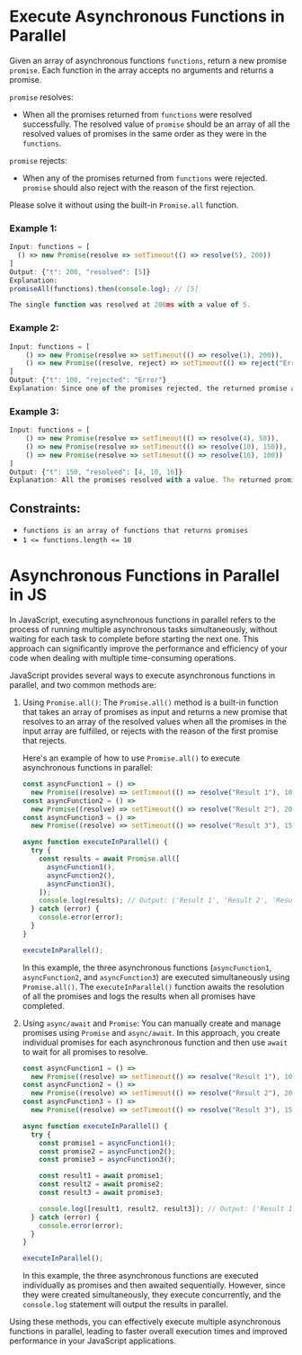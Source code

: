 # Execute Asynchronous Functions in Parallel

Given an array of asynchronous functions `functions`, return a new promise `promise`. Each function in the array accepts no arguments and returns a promise.

`promise` resolves:

- When all the promises returned from `functions` were resolved successfully. The resolved value of `promise` should be an array of all the resolved values of promises in the same order as they were in the `functions`.

`promise` rejects:

- When any of the promises returned from `functions` were rejected. `promise` should also reject with the reason of the first rejection.

Please solve it without using the built-in `Promise.all` function.

### Example 1:

```js
Input: functions = [
  () => new Promise(resolve => setTimeout(() => resolve(5), 200))
]
Output: {"t": 200, "resolved": [5]}
Explanation:
promiseAll(functions).then(console.log); // [5]

The single function was resolved at 200ms with a value of 5.
```

### Example 2:

```js
Input: functions = [
    () => new Promise(resolve => setTimeout(() => resolve(1), 200)),
    () => new Promise((resolve, reject) => setTimeout(() => reject("Error"), 100))
]
Output: {"t": 100, "rejected": "Error"}
Explanation: Since one of the promises rejected, the returned promise also rejected with the same error at the same time.
```

### Example 3:

```js
Input: functions = [
    () => new Promise(resolve => setTimeout(() => resolve(4), 50)),
    () => new Promise(resolve => setTimeout(() => resolve(10), 150)),
    () => new Promise(resolve => setTimeout(() => resolve(16), 100))
]
Output: {"t": 150, "resolved": [4, 10, 16]}
Explanation: All the promises resolved with a value. The returned promise resolved when the last promise resolved.
```

## Constraints:

- `functions is an array of functions that returns promises`
- `1 <= functions.length <= 10`

# Asynchronous Functions in Parallel in JS

In JavaScript, executing asynchronous functions in parallel refers to the process of running multiple asynchronous tasks simultaneously, without waiting for each task to complete before starting the next one. This approach can significantly improve the performance and efficiency of your code when dealing with multiple time-consuming operations.

JavaScript provides several ways to execute asynchronous functions in parallel, and two common methods are:

1. Using `Promise.all()`:
   The `Promise.all()` method is a built-in function that takes an array of promises as input and returns a new promise that resolves to an array of the resolved values when all the promises in the input array are fulfilled, or rejects with the reason of the first promise that rejects.

   Here's an example of how to use `Promise.all()` to execute asynchronous functions in parallel:

   ```javascript
   const asyncFunction1 = () =>
     new Promise((resolve) => setTimeout(() => resolve("Result 1"), 1000));
   const asyncFunction2 = () =>
     new Promise((resolve) => setTimeout(() => resolve("Result 2"), 2000));
   const asyncFunction3 = () =>
     new Promise((resolve) => setTimeout(() => resolve("Result 3"), 1500));

   async function executeInParallel() {
     try {
       const results = await Promise.all([
         asyncFunction1(),
         asyncFunction2(),
         asyncFunction3(),
       ]);
       console.log(results); // Output: ['Result 1', 'Result 2', 'Result 3']
     } catch (error) {
       console.error(error);
     }
   }

   executeInParallel();
   ```

   In this example, the three asynchronous functions (`asyncFunction1`, `asyncFunction2`, and `asyncFunction3`) are executed simultaneously using `Promise.all()`. The `executeInParallel()` function awaits the resolution of all the promises and logs the results when all promises have completed.

2. Using `async/await` and `Promise`:
   You can manually create and manage promises using `Promise` and `async/await`. In this approach, you create individual promises for each asynchronous function and then use `await` to wait for all promises to resolve.

   ```javascript
   const asyncFunction1 = () =>
     new Promise((resolve) => setTimeout(() => resolve("Result 1"), 1000));
   const asyncFunction2 = () =>
     new Promise((resolve) => setTimeout(() => resolve("Result 2"), 2000));
   const asyncFunction3 = () =>
     new Promise((resolve) => setTimeout(() => resolve("Result 3"), 1500));

   async function executeInParallel() {
     try {
       const promise1 = asyncFunction1();
       const promise2 = asyncFunction2();
       const promise3 = asyncFunction3();

       const result1 = await promise1;
       const result2 = await promise2;
       const result3 = await promise3;

       console.log([result1, result2, result3]); // Output: ['Result 1', 'Result 2', 'Result 3']
     } catch (error) {
       console.error(error);
     }
   }

   executeInParallel();
   ```

   In this example, the three asynchronous functions are executed individually as promises and then awaited sequentially. However, since they were created simultaneously, they execute concurrently, and the `console.log` statement will output the results in parallel.

Using these methods, you can effectively execute multiple asynchronous functions in parallel, leading to faster overall execution times and improved performance in your JavaScript applications.
